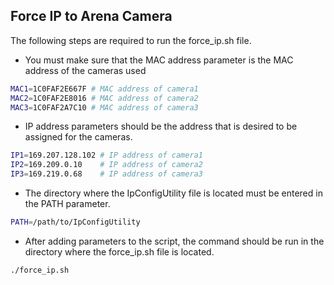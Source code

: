 ## Force IP to Arena Camera 
The following steps are required to run the force_ip.sh file.
- You must make sure that the MAC address parameter is the MAC address of the cameras used

```bash
MAC1=1C0FAF2E667F # MAC address of camera1 
MAC2=1C0FAF2E8016 # MAC address of camera2
MAC3=1C0FAF2A7C10 # MAC address of camera3 
```
- IP address parameters should be the address that is desired to be assigned for the cameras.
```bash
IP1=169.207.128.102 # IP address of camera1 
IP2=169.209.0.10    # IP address of camera2
IP3=169.219.0.68    # IP address of camera3
```
- The directory where the IpConfigUtility file is located must be entered in the PATH parameter.
```bash
PATH=/path/to/IpConfigUtility
```
- After adding parameters to the script, the command should be run in the directory where the force_ip.sh file is located.
```bash
./force_ip.sh
```